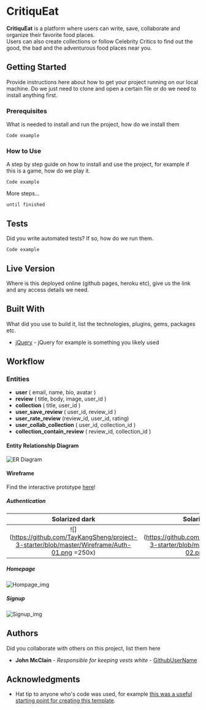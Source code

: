 # CritiquEat

**CritiquEat** is a platform where users can write, save, collaborate and organize their favorite food places.  
Users can also create collections or follow Celebrity Critics to find out the good, the bad and the adventurous food places near you.

## Getting Started

Provide instructions here about how to get your project running on our local machine. Do we just need to clone and open a certain file or do we need to install anything first.

### Prerequisites

What is needed to install and run the project, how do we install them

```
Code example
```

### How to Use

A step by step guide on how to install and use the project, for example if this is a game, how do we play it.


```
Code example
```

More steps...

```
until finished
```


## Tests

Did you write automated tests? If so, how do we run them.


```
Code example
```

## Live Version

Where is this deployed online (github pages, heroku etc), give us the link and any access details we need.

## Built With

What did you use to build it, list the technologies, plugins, gems, packages etc.

* [jQuery](http://jquery.com/) - jQuery for example is something you likely used

## Workflow

### Entities

- __user__ ( email, name, bio, avatar )
- __review__ ( title, body, image, user_id )
- __collection__ ( title, user_id )
- __user_save_review__ ( user_id, review_id )
- __user_rate_review__ (review_id, user_id, rating)
- __user_collab_collection__ ( user_id, collection_id )
- __collection_contain_review__ ( review_id, collection_id )

#### Entity Relationship Diagram
![ER Diagram](https://github.com/TayKangSheng/project-3-starter/blob/master/ER%20diagram.png)

#### Wireframe
Find the interactive prototype [here]()!

##### Authentication
Solarized dark             |  Solarized Ocean
:-------------------------:|:-------------------------:
![](https://github.com/TayKangSheng/project-3-starter/blob/master/Wireframe/Auth-01.png =250x)  |  ![](https://github.com/TayKangSheng/project-3-starter/blob/master/Wireframe/Auth-02.png =250x)
##### Homepage
![Hompage_img](https://github.com/TayKangSheng/project-3-starter/blob/master/Wireframe/B-Auth-01.png)
##### Signup
![Signup_img]()

## Authors

Did you collaborate with others on this project, list them here

* **John McClain** - *Responsible for keeping vests white* - [GithubUserName](https://github.com/GithubUserName)

## Acknowledgments

* Hat tip to anyone who's code was used, for example [this was a useful starting point for creating this template](https://gist.github.com/PurpleBooth/109311bb0361f32d87a2).
